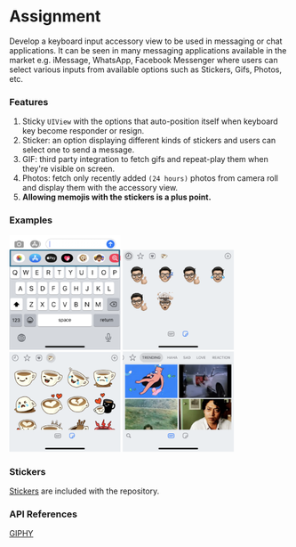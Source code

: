# Assignment

Develop a keyboard input accessory view to be used in messaging or chat applications. It can be seen in many messaging applications available in the market e.g. iMessage, WhatsApp, Facebook Messenger where users can select various inputs from available options such as Stickers, Gifs, Photos, etc.


### Features

1. Sticky `UIView` with the options that auto-position itself when keyboard key become responder or resign.
2. Sticker: an option displaying different kinds of stickers and users can select one to send a message.
3. GIF: third party integration to fetch gifs and repeat-play them when they're visible on screen.
4. Photos: fetch only recently added `(24 hours)` photos from camera roll and display them with the accessory view.
5. **Allowing memojis with the stickers is a plus point.**


### Examples

<img src="https://raw.githubusercontent.com/utkarshss/assignment/master/references/1.PNG" width="200px" > <img src="https://raw.githubusercontent.com/utkarshss/assignment/master/references/2.PNG" width="200px" > <img src="https://raw.githubusercontent.com/utkarshss/assignment/master/references/3.PNG" width="200px" > <img src="https://raw.githubusercontent.com/utkarshss/assignment/master/references/4.PNG" width="200px" >


### Stickers

[Stickers](https://github.com/utkarshss/assignment/tree/master/stickers) are included with the repository.


### API References

[GIPHY](https://developers.giphy.com/)
